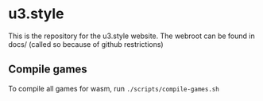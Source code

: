 # u3.style

This is the repository for the u3.style website. The webroot can be found in docs/ (called so because of github restrictions)

## Compile games

To compile all games for wasm, run `./scripts/compile-games.sh`
